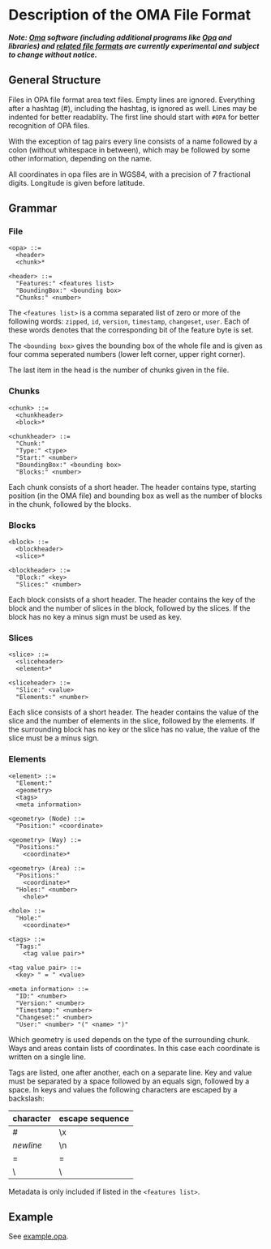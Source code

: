 # Description of the OMA File Format

***Note: [Oma](https://github.com/kumakyoo42/Oma) software (including
additional programs like [Opa](https://github.com/kumakyoo42/Opa) and
libraries) and [related file
formats](https://github.com/kumakyoo42/oma-file-formats) are currently
experimental and subject to change without notice.***

## General Structure

Files in OPA file format area text files. Empty lines are ignored.
Everything after a hashtag (#), including the hashtag, is ignored as
well. Lines may be indented for better readablity. The first line
should start with `#OPA` for better recognition of OPA files.

With the exception of tag pairs every line consists of a name followed
by a colon (without whitespace in between), which may be followed by
some other information, depending on the name.

All coordinates in opa files are in WGS84, with a precision of 7
fractional digits. Longitude is given before latitude.

## Grammar

### File

    <opa> ::=
      <header>
      <chunk>*

    <header> ::=
      "Features:" <features list>
      "BoundingBox:" <bounding box>
      "Chunks:" <number>

The `<features list>` is a comma separated list of zero or more of the
following words: `zipped`, `id`, `version`, `timestamp`, `changeset`,
`user`. Each of these words denotes that the corresponding bit of the
feature byte is set.

The `<bounding box>` gives the bounding box of the whole file and is
given as four comma seperated numbers (lower left corner, upper right
corner).

The last item in the head is the number of chunks given in the file.

### Chunks

    <chunk> ::=
      <chunkheader>
      <block>*

    <chunkheader> ::=
      "Chunk:"
      "Type:" <type>
      "Start:" <number>
      "BoundingBox:" <bounding box>
      "Blocks:" <number>

Each chunk consists of a short header. The header contains type,
starting position (in the OMA file) and bounding box as well as the
number of blocks in the chunk, followed by the blocks.

### Blocks

    <block> ::=
      <blockheader>
      <slice>*

    <blockheader> ::=
      "Block:" <key>
      "Slices:" <number>

Each block consists of a short header. The header contains the key of
the block and the number of slices in the block, followed by the
slices. If the block has no key a minus sign must be used as key.

### Slices

    <slice> ::=
      <sliceheader>
      <element>*

    <sliceheader> ::=
      "Slice:" <value>
      "Elements:" <number>

Each slice consists of a short header. The header contains the value
of the slice and the number of elements in the slice, followed by the
elements. If the surrounding block has no key or the slice has no
value, the value of the slice must be a minus sign.

### Elements

    <element> ::=
      "Element:"
      <geometry>
      <tags>
      <meta information>

    <geometry> (Node) ::=
      "Position:" <coordinate>

    <geometry> (Way) ::=
      "Positions:"
        <coordinate>*

    <geometry> (Area) ::=
      "Positions:"
        <coordinate>*
      "Holes:" <number>
        <hole>*

    <hole> ::=
      "Hole:"
        <coordinate>*

    <tags> ::=
      "Tags:"
        <tag value pair>*

    <tag value pair> ::=
      <key> " = " <value>

    <meta information> ::=
      "ID:" <number>
      "Version:" <number>
      "Timestamp:" <number>
      "Changeset:" <number>
      "User:" <number> "(" <name> ")"

Which geometry is used depends on the type of the surrounding chunk.
Ways and areas contain lists of coordinates. In this case each
coordinate is written on a single line.

Tags are listed, one after another, each on a separate line. Key and
value must be separated by a space followed by an equals sign,
followed by a space. In keys and values the following characters are
escaped by a backslash:

| character | escape sequence |
| --------- | --------------- |
| #         | \x              |
| *newline* | \n              |
| =         | \=              |
| \         | \\              |

Metadata is only included if listed in the `<features list>`.

## Example

See [example.opa](/example.opa).

